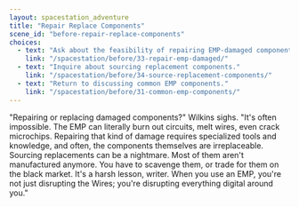 ```yaml
---
layout: spacestation_adventure
title: "Repair Replace Components"
scene_id: "before-repair-replace-components"
choices:
  - text: "Ask about the feasibility of repairing EMP-damaged components."
    link: "/spacestation/before/33-repair-emp-damaged/"
  - text: "Inquire about sourcing replacement components."
    link: "/spacestation/before/34-source-replacement-components/"
  - text: "Return to discussing common EMP components."
    link: "/spacestation/before/31-common-emp-components/"
---
```


"Repairing or replacing damaged components?" Wilkins sighs. "It's often impossible. The EMP can literally burn out circuits, melt wires, even crack microchips. Repairing that kind of damage requires specialized tools and knowledge, and often, the components themselves are irreplaceable. Sourcing replacements can be a nightmare. Most of them aren't manufactured anymore. You have to scavenge them, or trade for them on the black market. It's a harsh lesson, writer. When you use an EMP, you're not just disrupting the Wires; you're disrupting everything digital around you."
